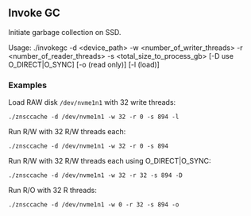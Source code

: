 ## Invoke GC

Initiate garbage collection on SSD.

Usage: ./invokegc
          -d <device_path>
          -w <number_of_writer_threads>
          -r <number_of_reader_threads>
          -s <total_size_to_process_gb>
          [-D use O_DIRECT|O_SYNC]
          [-o (read only)]
          [-l (load)]

### Examples

Load RAW disk `/dev/nvme1n1` with 32 write threads:

```shell
./znsccache -d /dev/nvme1n1 -w 32 -r 0 -s 894 -l
```

Run R/W with 32 R/W threads each:

```shell
./znsccache -d /dev/nvme1n1 -w 32 -r 0 -s 894
```

Run R/W with 32 R/W threads each using O_DIRECT|O_SYNC:

```shell
./znsccache -d /dev/nvme1n1 -w 32 -r 32 -s 894 -D
```

Run R/O with 32 R threads:

```shell
./znsccache -d /dev/nvme1n1 -w 0 -r 32 -s 894 -o
```
